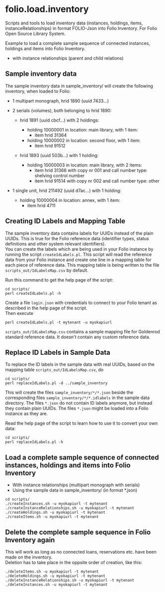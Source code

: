 # folio.load.inventory
Scripts and tools to load inventory data (instances, holdings, items, instanceRelationships) in format FOLIO-Json into Folio Inventory. For Folio Open Source Library System.

Example to load a complete sample sequence of connected instances, holdings and items into Folio Inventory.
- with instance relationships (parent and child relations)

## Sample inventory data
The sample inventory data in sample_inventory/ will create the following inventory, when loaded to Folio:

- 1 multipart monograph, hrid 1890 (uuid 7433...)

- 2 serials (volumes), both belonging to hrid 1890:
  - hrid 1891 (uuid cbcf...) with 2 holdings:
    - holding 10000001 in location: main library, with 1 item:
      - item hrid 31364
    - holding 10000002 in location: second floor, with 1 item:
      - item hrid 91512

  - hrid 1893 (uuid 503b...) with 1 holding:
    - holding 10000003 in location: main library, with 2 items:
      - item hrid 31366 with copy nr 001 and call number type: shelving control number
      - item hrid 91514 with copy nr 002 and call number type: other


- 1 single unit, hrid 211492 (uuid d7ac...) with 1 holding:
  - holding 10000004 in location: annex, with 1 item:
    - item hrid 4711
    
## Creating ID Labels and Mapping Table
The sample inventory data contains labels for UUIDs instead of the plain UUIDs. This is true for the Folio reference data (identifier types, status definitions and other system relevant identifiers).  
You can create the labels which are being used in your Folio instance by running the script `createIdLabels.pl`. This script will read the reference data from your Folio instance and create one line in a mapping table for each piece of reference data. This mapping table is being written to the file `scripts_out/IdLabelsMap.csv` by default.  

Run this command to get the help page of the script:
```
cd scripts/
perl createIdLabels.pl -h
```
Create a file `login.json` with credentials to connect to your Folio tenant as described in the help page of the script.  
Then execute
``` 
perl createIdLabels.pl -t mytenant -u myokapiurl
```

`scripts_out/IdLabelsMap.csv` contains a sample mapping file for Goldenrod standard reference data. It doesn't contain any custom reference data.

## Replace ID Labels in Sample Data
To replace the ID labels in the sample data with real UUIDs, based on the mapping table `scripts_out/IdLabelsMap.csv`, do
```
cd scripts/
perl replaceIdLabels.pl -d ../sample_inventory
```
This will create the files `sample_inventory/*/*.json` beside the corresponding files `sample_inventory/*/*.idlabels` in the sample data directory. The files `*.json` do not contain ID labels anymore, but instead they contain plain UUIDs. The files `*.json` might be loaded into a Folio instance as they are.

Read the help page of the script to learn how to use it to convert your own data:
```
cd scripts/
perl replaceIdLabels.pl -h
```

## Load a complete sample sequence of connected instances, holdings and items into Folio Inventory

- With instance relationships (multipart monograph with serials)
- Using the sample data in sample_inventory/ (in format *.json)

```
cd scripts/
./createInstances.sh -u myokapiurl -t mytenant
./createInstanceRelationships.sh -u myokapiurl -t mytenant
./createHoldings.sh -u myokapiurl -t mytenant
./createItems.sh -u myokapiurl -t mytenant
```

## Delete the complete sample sequence in Folio Inventory again

This will work as long as no connected loans, reservations etc. have been made on the inventory.  
Deletion has to take place in the oppsite order of creation, like this:  

```
./deleteItems.sh -u myokapiurl -t mytenant
./deleteHoldings.sh -u myokapiurl -t mytenant
./deleteInstanceRelationships.sh -u myokapiurl -t mytenant
./deleteInstances.sh -u myokapiurl -t mytenant
```
